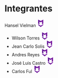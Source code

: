 # Integrantes
[logo-project]: https://raw.githubusercontent.com/adam-p/markdown-here/master/src/common/images/icon24.png "Proyecto"
Hansel Vielman [![alt text][logo-project]](https://github.com/avielman/IU-SCRUM)
* Wilson Torres [![alt text][logo-project]](https://github.com/xyz1234561/ScrumProject)
* Jean Carlo Solis [![alt text][logo-project]](https://github.com/jsolisu/scrum-a4b4)
* Andres Reyes [![alt text][logo-project]](https://github.com/areyesoleon/SCRUM-)
* José Luis Castro [![alt text][logo-project]](https://github.com/joseluiscastro23/scrum-ng)
* Carlos Ful [![alt text][logo-project]](https://github.com/snakeful/scrum-ng)